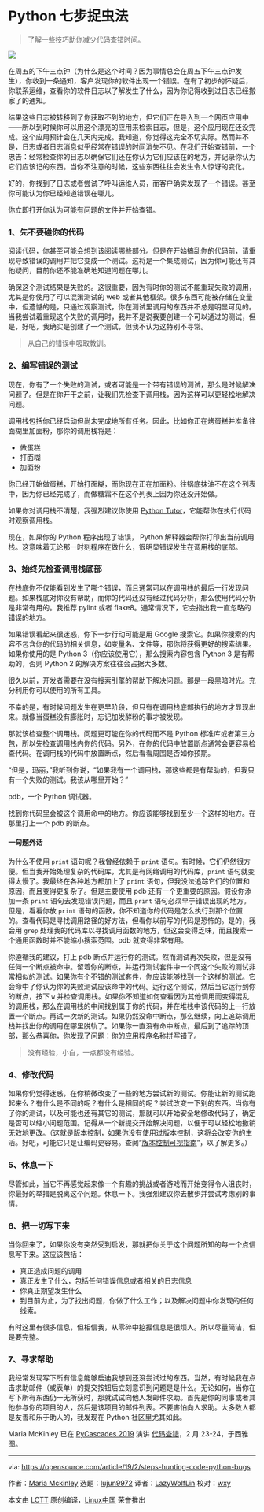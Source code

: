 [#]: collector: (lujun9972)
[#]: translator: (LazyWolfLin)
[#]: reviewer: (wxy)
[#]: publisher: ( )
[#]: url: ( )
[#]: subject: (7 steps for hunting down Python code bugs)
[#]: via: (https://opensource.com/article/19/2/steps-hunting-code-python-bugs)
[#]: author: (Maria Mckinley https://opensource.com/users/parody)

Python 七步捉虫法
======

> 了解一些技巧助你减少代码查错时间。

![](https://opensource.com/sites/default/files/styles/image-full-size/public/lead-images/bug-insect-butterfly-diversity-inclusion-2.png?itok=TcC9eews)

在周五的下午三点钟（为什么是这个时间？因为事情总会在周五下午三点钟发生），你收到一条通知，客户发现你的软件出现一个错误。在有了初步的怀疑后，你联系运维，查看你的软件日志以了解发生了什么，因为你记得收到过日志已经搬家了的通知。

结果这些日志被转移到了你获取不到的地方，但它们正在导入到一个网页应用中——所以到时候你可以用这个漂亮的应用来检索日志，但是，这个应用现在还没完成。这个应用预计会在几天内完成。我知道，你觉得这完全不切实际。然而并不是，日志或者日志消息似乎经常在错误的时间消失不见。在我们开始查错前，一个忠告：经常检查你的日志以确保它们还在你认为它们应该在的地方，并记录你认为它们应该记的东西。当你不注意的时候，这些东西往往会发生令人惊讶的变化。

好的，你找到了日志或者尝试了呼叫运维人员，而客户确实发现了一个错误。甚至你可能认为你已经知道错误在哪儿。

你立即打开你认为可能有问题的文件并开始查错。

### 1、先不要碰你的代码

阅读代码，你甚至可能会想到该阅读哪些部分。但是在开始搞乱你的代码前，请重现导致错误的调用并把它变成一个测试。这将是一个集成测试，因为你可能还有其他疑问，目前你还不能准确地知道问题在哪儿。

确保这个测试结果是失败的。这很重要，因为有时你的测试不能重现失败的调用，尤其是你使用了可以混淆测试的 web 或者其他框架。很多东西可能被存储在变量中，但遗憾的是，只通过观察测试，你在测试里调用的东西并不总是明显可见的。当我尝试着重现这个失败的调用时，我并不是说我要创建一个可以通过的测试，但是，好吧，我确实是创建了一个测试，但我不认为这特别不寻常。

> 从自己的错误中吸取教训。

### 2、编写错误的测试

现在，你有了一个失败的测试，或者可能是一个带有错误的测试，那么是时候解决问题了。但是在你开干之前，让我们先检查下调用栈，因为这样可以更轻松地解决问题。

调用栈包括你已经启动但尚未完成地所有任务。因此，比如你正在烤蛋糕并准备往面糊里加面粉，那你的调用栈将是：

* 做蛋糕
* 打面糊
* 加面粉

你已经开始做蛋糕，开始打面糊，而你现在正在加面粉。往锅底抹油不在这个列表中，因为你已经完成了，而做糖霜不在这个列表上因为你还没开始做。

如果你对调用栈不清楚，我强烈建议你使用 [Python Tutor][1]，它能帮你在执行代码时观察调用栈。

现在，如果你的 Python 程序出现了错误， Python 解释器会帮你打印出当前调用栈。这意味着无论那一时刻程序在做什么，很明显错误发生在调用栈的底部。

### 3、始终先检查调用栈底部

在栈底你不仅能看到发生了哪个错误，而且通常可以在调用栈的最后一行发现问题。如果栈底对你没有帮助，而你的代码还没有经过代码分析，那么使用代码分析是非常有用的。我推荐 pylint 或者 flake8。通常情况下，它会指出我一直忽略的错误的地方。

如果错误看起来很迷惑，你下一步行动可能是用 Google 搜索它。如果你搜索的内容不包含你的代码的相关信息，如变量名、文件等，那你将获得更好的搜索结果。如果你使用的是 Python 3（你应该使用它），那么搜索内容包含 Python 3 是有帮助的，否则 Python 2 的解决方案往往会占据大多数。

很久以前，开发者需要在没有搜索引擎的帮助下解决问题。那是一段黑暗时光。充分利用你可以使用的所有工具。

不幸的是，有时候问题发生在更早阶段，但只有在调用栈底部执行的地方才显现出来。就像当蛋糕没有膨胀时，忘记加发酵粉的事才被发现。

那就该检查整个调用栈。问题更可能在你的代码而不是 Python 标准库或者第三方包，所以先检查调用栈内你的代码。另外，在你的代码中放置断点通常会更容易检查代码。在调用栈的代码中放置断点，然后看看周围是否如你预期。

“但是，玛丽，”我听到你说，“如果我有一个调用栈，那这些都是有帮助的，但我只有一个失败的测试。我该从哪里开始？”

pdb，一个 Python 调试器。

找到你代码里会被这个调用命中的地方。你应该能够找到至少一个这样的地方。在那里打上一个 pdb 的断点。

#### 一句题外话

为什么不使用 `print` 语句呢？我曾经依赖于 `print` 语句。有时候，它们仍然很方便。但当我开始处理复杂的代码库，尤其是有网络调用的代码库，`print` 语句就变得太慢了。我最终在各种地方都加上了 `print` 语句，但我没法追踪它们的位置和原因，而且变得更复杂了。但是主要使用 pdb 还有一个更重要的原因。假设你添加一条 `print` 语句去发现错误问题，而且 `print` 语句必须早于错误出现的地方。但是，看看你放 `print` 语句的函数，你不知道你的代码是怎么执行到那个位置的。查看代码是寻找调用路径的好方法，但看你以前写的代码是恐怖的。是的，我会用 `grep` 处理我的代码库以寻找调用函数的地方，但这会变得乏味，而且搜索一个通用函数时并不能缩小搜索范围。pdb 就变得非常有用。

你遵循我的建议，打上 pdb 断点并运行你的测试。然而测试再次失败，但是没有任何一个断点被命中。留着你的断点，并运行测试套件中一个同这个失败的测试非常相似的测试。如果你有个不错的测试套件，你应该能够找到一个这样的测试。它会命中了你认为你的失败测试应该命中的代码。运行这个测试，然后当它运行到你的断点，按下 `w` 并检查调用栈。如果你不知道如何查看因为其他调用而变得混乱的调用栈，那么在调用栈的中间找到属于你的代码，并在堆栈中该代码的上一行放置一个断点。再试一次新的测试。如果仍然没命中断点，那么继续，向上追踪调用栈并找出你的调用在哪里脱轨了。如果你一直没有命中断点，最后到了追踪的顶部，那么恭喜你，你发现了问题：你的应用程序名称拼写错了。

> 没有经验，小白，一点都没有经验。

### 4、修改代码

如果你仍觉得迷惑，在你稍微改变了一些的地方尝试新的测试。你能让新的测试跑起来么？有什么是不同的呢？有什么是相同的呢？尝试改变一下别的东西。当你有了你的测试，以及可能也还有其它的测试，那就可以开始安全地修改代码了，确定是否可以缩小问题范围。记得从一个新提交开始解决问题，以便于可以轻松地撤销无效地更改。（这就是版本控制，如果你没有使用过版本控制，这将会改变你的生活。好吧，可能它只是让编码更容易。查阅“[版本控制可视指南][2]”，以了解更多。）

### 5、休息一下

尽管如此，当它不再感觉起来像一个有趣的挑战或者游戏而开始变得令人沮丧时，你最好的举措是脱离这个问题。休息一下。我强烈建议你去散步并尝试考虑别的事情。

### 6、把一切写下来

当你回来了，如果你没有突然受到启发，那就把你关于这个问题所知的每一个点信息写下来。这应该包括：

  * 真正造成问题的调用
  * 真正发生了什么，包括任何错误信息或者相关的日志信息
  * 你真正期望发生什么
  * 到目前为止，为了找出问题，你做了什么工作；以及解决问题中你发现的任何线索。

有时这里有很多信息，但相信我，从零碎中挖掘信息是很烦人。所以尽量简洁，但是要完整。

### 7、寻求帮助

我经常发现写下所有信息能够启迪我想到还没尝试过的东西。当然，有时候我在点击求助邮件（或表单）的提交按钮后立刻意识到问题是是什么。无论如何，当你在写下所有东西仍一无所获时，那就试试向他人发邮件求助。首先是你的同事或者其他参与你的项目的人，然后是该项目的邮件列表。不要害怕向人求助。大多数人都是友善和乐于助人的，我发现在 Python 社区里尤其如此。

Maria McKinley 已在 [PyCascades 2019][4] 演讲 [代码查错][3]，2 月 23-24，于西雅图。

--------------------------------------------------------------------------------

via: https://opensource.com/article/19/2/steps-hunting-code-python-bugs

作者：[Maria Mckinley][a]
选题：[lujun9972][b]
译者：[LazyWolfLin](https://github.com/LazyWolfLin)
校对：[wxy](https://github.com/wxy)

本文由 [LCTT](https://github.com/LCTT/TranslateProject) 原创编译，[Linux中国](https://linux.cn/) 荣誉推出

[a]: https://opensource.com/users/parody
[b]: https://github.com/lujun9972
[1]: http://www.pythontutor.com/
[2]: https://betterexplained.com/articles/a-visual-guide-to-version-control/
[3]: https://2019.pycascades.com/talks/hunting-the-bugs
[4]: https://2019.pycascades.com/
